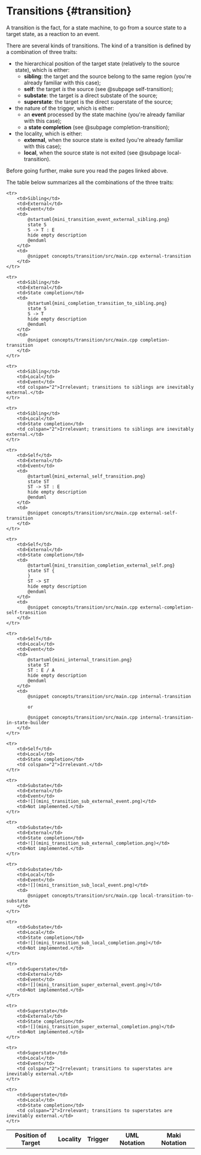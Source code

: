 # Transitions {#transition}

A transition is the fact, for a state machine, to go from a source state to a target state, as a reaction to an event.

There are several kinds of transitions. The kind of a transition is defined by a combination of three traits:

* the hierarchical position of the target state (relatively to the source state), which is either:
    * **sibling**: the target and the source belong to the same region (you're already familiar with this case);
    * **self**: the target *is* the source (see @subpage self-transition);
    * **substate**: the target is a direct substate of the source;
    * **superstate**: the target is the direct superstate of the source;
* the nature of the trigger, which is either:
    * an **event** processed by the state machine (you're already familiar with this case);
    * a **state completion** (see @subpage completion-transition);
* the locality, which is either:
    * **external**, when the source state is exited (you're already familiar with this case);
    * **local**, when the source state is not exited (see @subpage local-transition).

Before going further, make sure you read the pages linked above.

The table below summarizes all the combinations of the three traits:

<table>
    <tr>
        <th>Position of Target</th>
        <th>Locality</th>
        <th>Trigger</th>
        <th>UML Notation</th>
        <th>Maki Notation</th>
    </tr>

    <tr>
        <td>Sibling</td>
        <td>External</td>
        <td>Event</td>
        <td>
            @startuml{mini_transition_event_external_sibling.png}
            state S
            S -> T : E
            hide empty description
            @enduml
        </td>
        <td>
            @snippet concepts/transition/src/main.cpp external-transition
        </td>
    </tr>

    <tr>
        <td>Sibling</td>
        <td>External</td>
        <td>State completion</td>
        <td>
            @startuml{mini_completion_transition_to_sibling.png}
            state S
            S -> T
            hide empty description
            @enduml
        </td>
        <td>
            @snippet concepts/transition/src/main.cpp completion-transition
        </td>
    </tr>

    <tr>
        <td>Sibling</td>
        <td>Local</td>
        <td>Event</td>
        <td colspan="2">Irrelevant; transitions to siblings are inevitably external.</td>
    </tr>

    <tr>
        <td>Sibling</td>
        <td>Local</td>
        <td>State completion</td>
        <td colspan="2">Irrelevant; transitions to siblings are inevitably external.</td>
    </tr>

    <tr>
        <td>Self</td>
        <td>External</td>
        <td>Event</td>
        <td>
            @startuml{mini_external_self_transition.png}
            state ST
            ST -> ST : E
            hide empty description
            @enduml
        </td>
        <td>
            @snippet concepts/transition/src/main.cpp external-self-transition
        </td>
    </tr>

    <tr>
        <td>Self</td>
        <td>External</td>
        <td>State completion</td>
        <td>
            @startuml{mini_transition_completion_external_self.png}
            state ST {
            }
            ST -> ST
            hide empty description
            @enduml
        </td>
        <td>
            @snippet concepts/transition/src/main.cpp external-completion-self-transition
        </td>
    </tr>

    <tr>
        <td>Self</td>
        <td>Local</td>
        <td>Event</td>
        <td>
            @startuml{mini_internal_transition.png}
            state ST
            ST : E / A
            hide empty description
            @enduml
        </td>
        <td>
            @snippet concepts/transition/src/main.cpp internal-transition

            or

            @snippet concepts/transition/src/main.cpp internal-transition-in-state-builder
        </td>
    </tr>

    <tr>
        <td>Self</td>
        <td>Local</td>
        <td>State completion</td>
        <td colspan="2">Irrelevant.</td>
    </tr>

    <tr>
        <td>Substate</td>
        <td>External</td>
        <td>Event</td>
        <td>![](mini_transition_sub_external_event.png)</td>
        <td>Not implemented.</td>
    </tr>

    <tr>
        <td>Substate</td>
        <td>External</td>
        <td>State completion</td>
        <td>![](mini_transition_sub_external_completion.png)</td>
        <td>Not implemented.</td>
    </tr>

    <tr>
        <td>Substate</td>
        <td>Local</td>
        <td>Event</td>
        <td>![](mini_transition_sub_local_event.png)</td>
        <td>
            @snippet concepts/transition/src/main.cpp local-transition-to-substate
        </td>
    </tr>

    <tr>
        <td>Substate</td>
        <td>Local</td>
        <td>State completion</td>
        <td>![](mini_transition_sub_local_completion.png)</td>
        <td>Not implemented.</td>
    </tr>

    <tr>
        <td>Superstate</td>
        <td>External</td>
        <td>Event</td>
        <td>![](mini_transition_super_external_event.png)</td>
        <td>Not implemented.</td>
    </tr>

    <tr>
        <td>Superstate</td>
        <td>External</td>
        <td>State completion</td>
        <td>![](mini_transition_super_external_completion.png)</td>
        <td>Not implemented.</td>
    </tr>

    <tr>
        <td>Superstate</td>
        <td>Local</td>
        <td>Event</td>
        <td colspan="2">Irrelevant; transitions to superstates are inevitably external.</td>
    </tr>

    <tr>
        <td>Superstate</td>
        <td>Local</td>
        <td>State completion</td>
        <td colspan="2">Irrelevant; transitions to superstates are inevitably external.</td>
    </tr>
</table>
